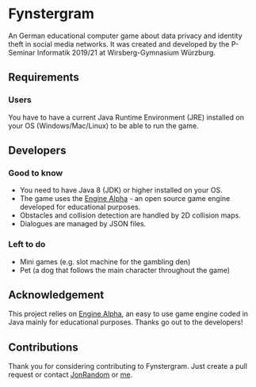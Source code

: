 # Fynstergram
An German educational computer game about data privacy and identity theft in social media networks. It was created and developed by the P-Seminar Informatik 2019/21 at Wirsberg-Gymnasium Würzburg.

## Requirements
### Users
You have to have a current Java Runtime Environment (JRE) installed on your OS (Windows/Mac/Linux) to be able to run the game.

## Developers
### Good to know
* You need to have Java 8 (JDK) or higher installed on your OS.
* The game uses the [Engine Alpha](https://engine-alpha.org) - an open source game engine developed for educational purposes.
* Obstacles and collision detection are handled by 2D collision maps.
* Dialogues are managed by JSON files.

### Left to do
* Mini games (e.g. slot machine for the gambling den)
* Pet (a dog that follows the main character throughout the game)

## Acknowledgement
This project relies on [Engine Alpha](https://engine-alpha.org), an easy to use game engine coded in Java mainly for educational purposes. Thanks go out to the developers!

## Contributions
Thank you for considering contributing to Fynstergram. Just create a pull request or contact [JonRandom](https://github.com/JonRandom) or [me](mailto:bee.coding@gmx.de).
